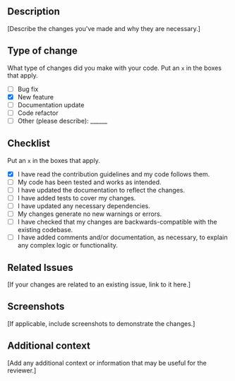 ## Description

[Describe the changes you've made and why they are necessary.]

## Type of change

What type of changes did you make with your code. Put an `x` in the boxes that apply.

- [ ] Bug fix
- [X] New feature
- [ ] Documentation update
- [ ] Code refactor
- [ ] Other (please describe): ______

## Checklist

Put an `x` in the boxes that apply.

- [X] I have read the contribution guidelines and my code follows them.
- [ ] My code has been tested and works as intended.
- [ ] I have updated the documentation to reflect the changes.
- [ ] I have added tests to cover my changes.
- [ ] I have updated any necessary dependencies.
- [ ] My changes generate no new warnings or errors.
- [ ] I have checked that my changes are backwards-compatible with the existing codebase.
- [ ] I have added comments and/or documentation, as necessary, to explain any complex logic or functionality.

## Related Issues

[If your changes are related to an existing issue, link to it here.]

## Screenshots

[If applicable, include screenshots to demonstrate the changes.]

## Additional context

[Add any additional context or information that may be useful for the reviewer.]
